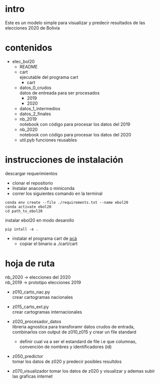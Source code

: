 # intro 
Este es un modelo simple para visualizar y predecir resultados de las elecciones 2020 de Bolivia
# contenidos
- elec_bol20
    - README
    - cart  
    ejecutable del programa cart
        - cart
    - datos_0_crudos  
    datos de entreada para ser procesados
        - 2019
        - 2020
    - datos_1_intermedios
    - datos_2_finales
    - nb_2019    
    notebook con código para procesar los datos del 2019 
    - nb_2020  
    notebook con código para procesar los datos del 2020 
    - util.pyb 
    funciones reusables  


# instrucciones de instalación
descargar requerimientos
- clonar el repositorio
- Instalar anaconda o miniconda 
- correr los siguientes comando en la terminal  
```shell script
conda env create --file ./requirements.txt --name ebol20
conda activate ebol20
cd path_to_ebol20
```
instalar ebol20 en modo desarollo
```shell script 
pip intall -e . 

```  
- instalar el programa cart de [acá](http://www.umich.edu/~mejn/cart/)
  - copiar el binario a ./cart/cart

# hoja de ruta 
nb_2020 -> elecciones del 2020  
nb_2019 -> prototipo elecciones 2019 

- z010_carto_nac.py  
crear cartogramas nacionales
- z015_carto_ext.py  
crear cartogramas internacionales

- z020_procesador_datos  
libreria agnostica para transforamr datos crudos de entrada, combinarlos con output de z010,z015 
y crear un file standard
  - definir cual va a ser el estandard de file i.e que columnas, convención de nombres y identificadores (id)
  
- z050_predictor  
tomar los datos de z020 y predecir posibles resultdos

- z070_visualizador
tomar los datos de z020 y visualizar y ademas subir las graficas internet


